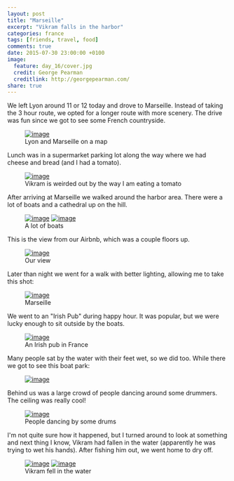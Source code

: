 ```yaml
---
layout: post
title: "Marseille"
excerpt: "Vikram falls in the harbor"
categories: france
tags: [friends, travel, food]
comments: true
date: 2015-07-30 23:00:00 +0100
image:
  feature: day_16/cover.jpg
  credit: George Pearman
  creditlink: http://georgepearman.com/
share: true
---
```


We left Lyon around 11 or 12 today and drove to Marseille.  Instead of taking the
3 hour route, we opted for a longer route with more scenery.  The drive was fun
since we got to see some French countryside.

<figure class="full">
	<a href="{{site.url}}/images/day_16/map.png" title="Lyon and Marseille on a map"><img src="{{site.url}}/images/day_16/map.png" alt="image"></a>
    <figcaption>Lyon and Marseille on a map</figcaption>
</figure>

Lunch was in a supermarket parking lot along the way where we had cheese and
bread (and I had a tomato).

<figure class="full">
	<a href="{{site.url}}/images/day_16/1.jpg" title="Lunch in a supermarket parking lot"><img src="{{site.url}}/images/day_16/1.jpg" alt="image"></a>
    <figcaption>Vikram is weirded out by the way I am eating a tomato</figcaption>
</figure>

After arriving at Marseille we walked around the harbor area.  There were a lot
of boats and a cathedral up on the hill.

<figure class="full">
	<a href="{{site.url}}/images/day_16/2.jpg" title="Marseille"><img src="{{site.url}}/images/day_16/2.jpg" alt="image"></a>
	<a href="{{site.url}}/images/day_16/4.jpg" title="There's a lot of boats"><img src="{{site.url}}/images/day_16/4.jpg" alt="image"></a>
    <figcaption>A lot of boats</figcaption>
</figure>

This is the view from our Airbnb, which was a couple floors up.

<figure class="full">
	<a href="{{site.url}}/images/day_16/5.jpg" title="Our view"><img src="{{site.url}}/images/day_16/5.jpg" alt="image"></a>
    <figcaption>Our view</figcaption>
</figure>

Later than night we went for a walk with better lighting, allowing me to take
this shot:

<figure class="full">
	<a href="{{site.url}}/images/day_16/6.jpg" title="Panorama of the port"><img src="{{site.url}}/images/day_16/6.jpg" alt="image"></a>
    <figcaption>Marseille</figcaption>
</figure>

We went to an "Irish Pub" during happy hour.  It was popular, but we were lucky
enough to sit outside by the boats.

<figure class="full">
	<a href="{{site.url}}/images/day_16/9.jpg" title="An Irish pub in France"><img src="{{site.url}}/images/day_16/9.jpg" alt="image"></a>
    <figcaption>An Irish pub in France</figcaption>
</figure>

Many people sat by the water with their feet wet, so we did too.  While there
we got to see this boat park:

<figure class="full">
	<a href="{{site.url}}/images/day_16/18.jpg" title="A Boat"><img src="{{site.url}}/images/day_16/18.jpg" alt="image"></a>
</figure>

Behind us was a large crowd of people dancing around some drummers.  The ceiling
was really cool!

<figure class="full">
	<a href="{{site.url}}/images/day_16/20.jpg" title="People dancing by some drums"><img src="{{site.url}}/images/day_16/20.jpg" alt="image"></a>
    <figcaption>People dancing by some drums</figcaption>
</figure>

I'm not quite sure how it happened, but I turned around to look at something and
next thing I know, Vikram had fallen in the water (apparently he was trying to
wet his hands).  After fishing him out, we went home to dry off.

<figure class="half">
	<a href="{{site.url}}/images/day_16/21.jpg" title="Vikram fell in the water"><img src="{{site.url}}/images/day_16/21.jpg" alt="image"></a>
	<a href="{{site.url}}/images/day_16/22.jpg" title="Vikram fell in the water"><img src="{{site.url}}/images/day_16/22.jpg" alt="image"></a>
    <figcaption>Vikram fell in the water</figcaption>
</figure>
